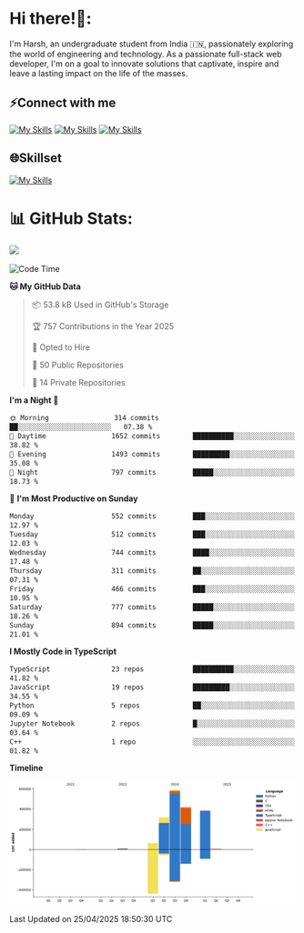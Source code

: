 
# Hi there!👋:
<p> I'm Harsh, an undergraduate student from India 🇮🇳, passionately exploring the world of engineering and technology. As a passionate full-stack web developer, I'm on a goal to innovate solutions that captivate, inspire and leave a lasting impact on the life of the masses. </p>

## ⚡Connect with me

[![My Skills](https://skillicons.dev/icons?i=gmail)](mailto:harshpandey.tech@gmail.com) [![My Skills](https://skillicons.dev/icons?i=linkedin)](https://linkedin.com/in/harsh3dev) [![My Skills](https://skillicons.dev/icons?i=twitter)](https://x.com/harshxai)

## 🌐Skillset
[![My Skills](https://skillicons.dev/icons?i=js,ts,react,nextjs,nodejs,tailwind,mongo,express,postgres,prisma,html,css,docker,aws,cpp,git,vscode,figma)](https://skillicons.dev)


# 📊 GitHub Stats:
![](https://komarev.com/ghpvc/?username=harsh3dev)

<!--START_SECTION:waka-->
![Code Time](http://img.shields.io/badge/Code%20Time-36%20hrs%2025%20mins-blue)

**🐱 My GitHub Data** 

> 📦 53.8 kB Used in GitHub's Storage 
 > 
> 🏆 757 Contributions in the Year 2025
 > 
> 💼 Opted to Hire
 > 
> 📜 50 Public Repositories 
 > 
> 🔑 14 Private Repositories 
 > 
**I'm a Night 🦉** 

```text
🌞 Morning                314 commits         ██░░░░░░░░░░░░░░░░░░░░░░░   07.38 % 
🌆 Daytime                1652 commits        ██████████░░░░░░░░░░░░░░░   38.82 % 
🌃 Evening                1493 commits        █████████░░░░░░░░░░░░░░░░   35.08 % 
🌙 Night                  797 commits         █████░░░░░░░░░░░░░░░░░░░░   18.73 % 
```
📅 **I'm Most Productive on Sunday** 

```text
Monday                   552 commits         ███░░░░░░░░░░░░░░░░░░░░░░   12.97 % 
Tuesday                  512 commits         ███░░░░░░░░░░░░░░░░░░░░░░   12.03 % 
Wednesday                744 commits         ████░░░░░░░░░░░░░░░░░░░░░   17.48 % 
Thursday                 311 commits         ██░░░░░░░░░░░░░░░░░░░░░░░   07.31 % 
Friday                   466 commits         ███░░░░░░░░░░░░░░░░░░░░░░   10.95 % 
Saturday                 777 commits         █████░░░░░░░░░░░░░░░░░░░░   18.26 % 
Sunday                   894 commits         █████░░░░░░░░░░░░░░░░░░░░   21.01 % 
```


**I Mostly Code in TypeScript** 

```text
TypeScript               23 repos            ██████████░░░░░░░░░░░░░░░   41.82 % 
JavaScript               19 repos            █████████░░░░░░░░░░░░░░░░   34.55 % 
Python                   5 repos             ██░░░░░░░░░░░░░░░░░░░░░░░   09.09 % 
Jupyter Notebook         2 repos             █░░░░░░░░░░░░░░░░░░░░░░░░   03.64 % 
C++                      1 repo              ░░░░░░░░░░░░░░░░░░░░░░░░░   01.82 % 
```



**Timeline**

![Lines of Code chart](https://raw.githubusercontent.com/harsh3dev/harsh3dev/main/assets/bar_graph.png)


 Last Updated on 25/04/2025 18:50:30 UTC
<!--END_SECTION:waka-->

